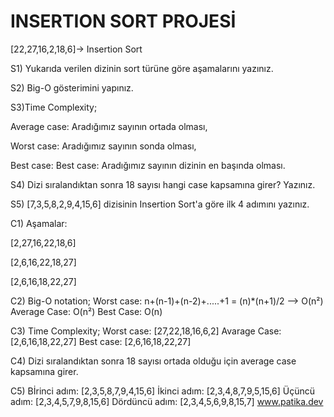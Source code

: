 # INSERTION SORT PROJESİ

[22,27,16,2,18,6]-> Insertion Sort

S1) Yukarıda verilen dizinin sort türüne göre aşamalarını yazınız. 

S2) Big-O gösterimini yapınız.

S3)Time Complexity;

Average case: Aradığımız sayının ortada olması,

Worst case: Aradığımız sayının sonda olması, 

Best case: Best case: Aradığımız sayının dizinin en başında olması.

S4) Dizi sıralandıktan sonra 18 sayısı hangi case kapsamına girer? Yazınız.

S5) [7,3,5,8,2,9,4,15,6] dizisinin Insertion Sort'a göre ilk 4 adımını yazınız.



C1) Aşamalar: 

[2,27,16,22,18,6]
    
[2,6,16,22,18,27] 
    
[2,6,16,18,22,27]
    
C2) Big-O notation;
Worst case: n+(n-1)+(n-2)+.....+1 = (n)*(n+1)/2 --> O(n²)
Average Case: O(n²)
Best Case: O(n)

C3) Time Complexity;
    Worst case: [27,22,18,16,6,2]
    Avarage Case: [2,6,16,18,22,27]
    Best case:  [2,6,16,18,22,27]
    
C4) Dizi sıralandıktan sonra 18 sayısı ortada olduğu için average case kapsamına girer.

C5) Bİrinci adım: [2,3,5,8,7,9,4,15,6]
    İkinci adım: [2,3,4,8,7,9,5,15,6]
    Üçüncü adım: [2,3,4,5,7,9,8,15,6]
    Dördüncü adım: [2,3,4,5,6,9,8,15,7]
www.patika.dev
